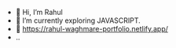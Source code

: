 - 👋 Hi, I’m Rahul
- 🌱 I’m currently exploring JAVASCRIPT.
- 🔗 https://rahul-waghmare-portfolio.netlify.app/
- ..

<!---
rahul5522/rahul5522 is a ✨ special ✨ repository because its `README.md` (this file) appears on your GitHub profile.
You can click the Preview link to take a look at your changes.
--->
